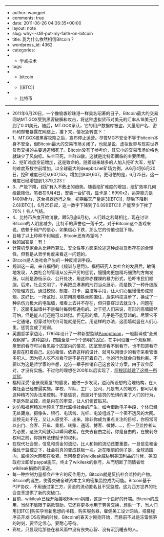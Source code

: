 - ---
- author: wangpei
- comments: true
- date: 2011-06-26 04:36:35+00:00
- layout: note
- slug: why-i-still-put-my-faith-on-bitcoin
- title: 我为什么依然相信Bitcoin？
- wordpress_id: 4362
- categories:
- - 学点技术
- tags:
- - bitcoin
- - [[BTC]]
- - 比特币
- ---
- 2011年6月20日，一个像偷袭珍珠港一样臭名昭著的日子，Bitcoin最大的交易网站MT.GOX受到黑客破解和攻击，将这种虚拟货币对美元的汇率从18美元打到了0.01美元，随后，MT.GOX承认，它的用户数据库被盗，大量用户名、密码和邮箱暴露在网络上，接下来，情况急转直下：
- 1、MT.GOX被黑客攻陷之后，宣布停止运营。尽管MG不安全不等于bitcoin本身不安全，但Bitcoin最大的交易市场关闭了，也就是说，虚拟世界与现实世界货币交换的主要通道堵死了。Bitcoin没有了参考价，其它小的交易市场价格也就缺少了风向标。头羊已死，羊群四散。这就是比特币面临的主要困境。
- 2、挖矿难度空前增加，这是致命的。随着越来越多的人加入挖矿大军，挖矿的难度系数空前增加。以全球最大的deepbit.net矿场为例，从6月4到6月20日，挖矿难度已经从607,153，增加到849,607。更可怕的是，6月25日，这一难度已经增加到1,379,223！
- 3、产能下降，挖矿有入不敷出的趋势。随着挖矿难度的增加，挖矿效率几何级数降低。笔者在6月4日，安装一台矿机，显卡是：6990x2，运算能力是1400Mh/s，这台机器运行之后，初期每天产量是3[[BTC]]，随后下降到2.6[[BTC]]，6月25日起，这一数字下降到了0.89[[BTC]]! 产能至少下挫了70%！令人气结。
- 4、比特币热度开始消散。跟5月底6月初，人们趋之若鹜相比，现在讨论Bitcoin的人明显减少，比特币的声誉也一落千丈。对于Bitcoin这个游戏来说，依赖于用户的信心，如果信心下跌，那么它的价值也就下降。
- 目睹了以上种种不利局面，Bitcoin还有希望吗？
- 我的回答是：有！
- 计算机专家会从比特币算法、安全性等方面来论述这种虚拟货币存在的合理性。但我是从哲学角度来看这一问题的。
- Bitcoin是人类社会产生的一种反规训手段。
- 规训这一词，来自福柯的《规训与惩罚》。福柯研究人类社会的发展后，敏锐地发现，人类社会的管理从公开严厉的惩罚，慢慢向更加精巧细致的方向发展。以前是游街示众、公开处决，用这种赤裸裸的暴力形式，恐吓市民们顺服。后来，社会文明了，不再把血淋淋的刑罚当众展示，而是换了一种升级版的管理方式。通过校规、制度、打卡、监控等手段，让人们心里慢慢形成规矩。这好比，一所监狱，以前用高墙铁丝网围住，后来科技进步了，换成了一种杀伤力极大的电磁墙，墙看上去并不存在，但只要穿过去就立仆，问题在于，这面电磁墙并不是每时每刻都通电的。对于犯人们来说，有形的高墙固然可怕，但是能人们还是可以越狱。但无形的墙，几乎是不能穿越的。尽管它不一定通电，但穿过的代价可能就是死亡。用这样的办法，这面墙就竖在人们心里。惩罚变成了规训。
- 英国哲学家边沁，1785年设计了一种新型监狱[Panopticon](http://en.wikipedia.org/wiki/Panopticon)，一般翻译成“全景观察屋”。这种监狱，四围全是一个个透明的囚室，在中间设置一个观察屋，屋里的看守可以看见每个囚室内的情况，囚室里却看不到看守，也不知道看守是否在盯着自己。边沁相信，依靠这样的设计，就可以用很少的看守来看管很多犯人。因为犯人吃不准看守是不是在盯着自己，他的行为就会自我约束。不要以为这是哲学家的空想，边沁一辈子推销自己这套设计方案，由于议会反对，才没有实施。不过他的理想在200年以后实现了，[阿根廷就建了这样一所监狱](http://en.wikipedia.org/wiki/Caseros_Prison)。
- 福柯深受“全景观察屋”的启发，他进一步发现，边沁所设想的治理结构，在人类社会已经普遍实施。学校、军队、工厂、公司，凡是有人的地方，都可以用这种精巧的办法来控制。不是惩罚，而是对于惩罚的恐惧约束了人们的行为，不是外部监控，而是内在的审查，让人们俯首贴耳。
- 边沁和福柯精准地预言了现代监控社会的产生，如今借助电子手段，个体已经无处藏身。摄像头、银行、电话线、光纤、电波组成了一个密不透风的大网。监控无处不在，又让人感觉不、出来。除非你成为重点关注的目标，你照常可以出门、会客、开车、乘机、转账、通话、博客、微博……，但一旦监控者认为必要，这张大网就可以瞬间收紧。在失去自由之前，你是自由的，在被剥夺权利之前，你拥有法律赋予的权利。
- 在现代社会里，信息和资金的流动，比人和物的流动还要重要。一旦信息和金融处于监控之下，社会将真的变成铁板一块。近在眼前的例子是，全球范围内，监控的大网都在收紧。当阿桑奇的wikileak威胁到美国利益的时候，美国政府立即给paypal施压，终止了wikileak的帐号，从而切断了同情者给wikileak捐款的渠道。
- 每一种控制力量都会产生它的反作用力。Bitcoin就是反抗社会监控的产物。Bitcoin的诞生，使得突破全球资本主义的密集监控成为可能。Bitcoin基于P2P协议，不用通过第三方，资金的流动匿名且不受监控。这为西方世界的社会变革提供了新的突破口。
- 目前，wikileak已经开始接收Bitcoin捐赠，这是一个良好的开端。Bitcoin的应用，当然不局限于捐款赞助，它还将更多地用于劳务交换，想象一下，当人们用[[BTC]]购买孕育新思想的书籍，购买服务器，雇佣美工设计网站，招募程序员开发iOS应用的时候，Bitcoin的春天才刚刚开始，而目前不过是冻雷惊笋的时刻，要坚定信心，要耐心等待。
- 彩虹，只显现给那些在暴风雨中没有丧失心智、没有沉沉睡去的人。
